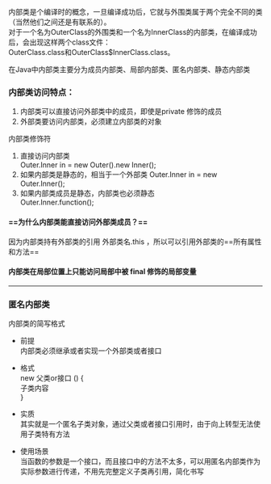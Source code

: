 内部类是个编译时的概念，一旦编译成功后，它就与外围类属于两个完全不同的类（当然他们之间还是有联系的）。  
对于一个名为OuterClass的外围类和一个名为InnerClass的内部类，在编译成功后，会出现这样两个class文件：   
OuterClass.class和OuterClass$InnerClass.class。 

在Java中内部类主要分为成员内部类、局部内部类、匿名内部类、静态内部类
       
### 内部类访问特点：    
1. 内部类可以直接访问外部类中的成员，即使是private 修饰的成员  
2. 外部类要访问内部类，必须建立内部类的对象    

内部类修饰符    
1. 直接访问内部类   
Outer.Inner in = new Outer().new Inner();    
2. 如果内部类是静态的，相当于一个外部类 
Outer.Inner in = new Outer.Inner(); 
3. 如果内部类成员是静态，内部类也必须静态    
Outer.Inner.function();

#### ==为什么内部类能直接访问外部类成员？==    
 因为内部类持有外部类的引用  外部类名.this  ，所以可以引用外部类的==所有属性和方法==
 
#### 内部类在局部位置上只能访问局部中被 final 修饰的局部变量

---
### 匿名内部类
内部类的简写格式

- 前提  
内部类必须继承或者实现一个外部类或者接口
- 格式      
new 父类or接口 () {     
    子类内容        
}
- 实质  
其实就是一个匿名子类对象，通过父类或者接口引用时，由于向上转型无法使用子类特有方法

- 使用场景  
当函数的参数是一个接口，而且接口中的方法不太多，可以用匿名内部类作为实际参数进行传递，不用先完整定义子类再引用，简化书写





